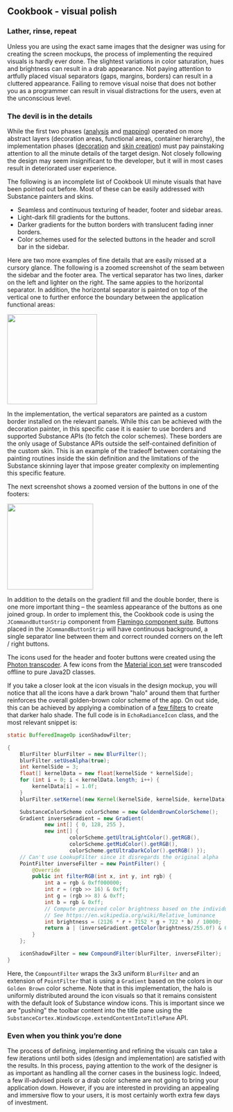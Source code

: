 ## Cookbook - visual polish

### Lather, rinse, repeat

Unless you are using the exact same images that the designer was using for creating the screen mockups, the process of implementing the required visuals is hardly ever done. The slightest variations in color saturation, hues and brightness can result in a drab appearance. Not paying attention to artfully placed visual separators (gaps, margins, borders) can result in a cluttered appearance. Failing to remove visual noise that does not bother you as a programmer can result in visual distractions for the users, even at the unconscious level.

### The devil is in the details

While the first two phases ([analysis](01-analyze.md) and [mapping](02-map.md)) operated on more abstract layers (decoration areas, functional areas, container hierarchy), the implementation phases ([decoration](03-decorations.md) and [skin creation](04-skin.md)) must pay painstaking attention to all the minute details of the target design. Not closely following the design may seem insignificant to the developer, but it will in most cases result in deteriorated user experience.

The following is an incomplete list of Cookbook UI minute visuals that have been pointed out before. Most of these can be easily addressed with Substance painters and skins.

* Seamless and continuous texturing of header, footer and sidebar areas.
* Light-dark fill gradients for the buttons.
* Darker gradients for the button borders with translucent fading inner borders.
* Color schemes used for the selected buttons in the header and scroll bar in the sidebar.

Here are two more examples of fine details that are easily missed at a cursory glance. The following is a zoomed screenshot of the seam between the sidebar and the footer area. The vertical separator has two lines, darker on the left and lighter on the right. The same appies to the horizontal separator. In addition, the horizontal separator is painted on top of the vertical one to further enforce the boundary between the application functional areas:

<img src="https://raw.githubusercontent.com/kirill-grouchnikov/radiance/sunshine/docs/images/spyglass/cookbook/05-polish/zoom-footer-cookbook.png" width="207" border=0/>

In the implementation, the vertical separators are painted as a custom border installed on the relevant panels. While this can be achieved with the decoration painter, in this specific case it is easier to use borders and supported Substance APIs (to fetch the color schemes). These borders are the only usage of Substance APIs outside the self-contained definition of the custom skin. This is an example of the tradeoff between containing the painting routines inside the skin definition and the limitations of the Substance skinning layer that impose greater complexity on implementing this specific feature.

The next screenshot shows a zoomed version of the buttons in one of the footers:

<img src="https://raw.githubusercontent.com/kirill-grouchnikov/radiance/sunshine/docs/images/spyglass/cookbook/05-polish/zoom-buttons-cookbook.png" width="198" border=0/>

In addition to the details on the gradient fill and the double border, there is one more important thing – the seamless appearance of the buttons as one joined group. In order to implement this, the Cookbook code is using the `JCommandButtonStrip` component from [Flamingo component suite](../../flamingo/flamingo.md). Buttons placed in the `JCommandButtonStrip` will have continuous background, a single separator line between them and correct rounded corners on the left / right buttons.

The icons used for the header and footer buttons were created using the [Photon transcoder](../../tools/svgtranscoder/svgtranscoder.md). A few icons from the [Material icon set](https://material.io/tools/icons/) were transcoded offline to pure Java2D classes.

If you take a closer look at the icon visuals in the design mockup, you will notice that all the icons have a dark brown "halo" around them that further reinforces the overall golden-brown color scheme of the app. On out side, this can be achieved by applying a combination of a [few filters](http://www.jhlabs.com/ip/filters/index.html) to create that darker halo shade. The full code is in `EchoRadianceIcon` class, and the most relevant snippet is:

```java
static BufferedImageOp iconShadowFilter;

{
    BlurFilter blurFilter = new BlurFilter();
    blurFilter.setUseAlpha(true);
    int kernelSide = 3;
    float[] kernelData = new float[kernelSide * kernelSide];
    for (int i = 0; i < kernelData.length; i++) {
        kernelData[i] = 1.0f;
    }
    blurFilter.setKernel(new Kernel(kernelSide, kernelSide, kernelData));

    SubstanceColorScheme colorScheme = new GoldenBrownColorScheme();
    Gradient inverseGradient = new Gradient(
            new int[] { 0, 128, 255 },
            new int[] {
                    colorScheme.getUltraLightColor().getRGB(),
                    colorScheme.getMidColor().getRGB(),
                    colorScheme.getUltraDarkColor().getRGB() });
    // Can't use LookupFilter since it disregards the original alpha
    PointFilter inverseFilter = new PointFilter() {
        @Override
        public int filterRGB(int x, int y, int rgb) {
            int a = rgb & 0xff000000;
            int r = (rgb >> 16) & 0xff;
            int g = (rgb >> 8) & 0xff;
            int b = rgb & 0xff;
            // Compute perceived color brightness based on the individual RGB components
            // See https://en.wikipedia.org/wiki/Relative_luminance
            int brightness = (2126 * r + 7152 * g + 722 * b) / 10000;
            return a | (inverseGradient.getColor(brightness/255.0f) & 0x00ffffff);
        }
    };

    iconShadowFilter = new CompoundFilter(blurFilter, inverseFilter);
}
```

Here, the `CompountFilter` wraps the 3x3 uniform `BlurFilter` and an extension of `PointFilter` that is using a `Gradient` based on the colors in our `Golden Brown` color scheme. Note that in this implementation, the halo is uniformly distributed around the icon visuals so that it remains consistent with the default look of Substance window icons. This is important since we are "pushing" the toolbar content into the title pane using the `SubstanceCortex.WindowScope.extendContentIntoTitlePane` API.

### Even when you think you’re done

The process of defining, implementing and refining the visuals can take a few iterations until both sides (design and implementation) are satisfied with the results. In this process, paying attention to the work of the designer is as important as handling all the corner cases in the business logic. Indeed, a few ill-advised pixels or a drab color scheme are not going to bring your application down. However, if you are interested in providing an appealing and immersive flow to your users, it is most certainly worth extra few days of investment.
